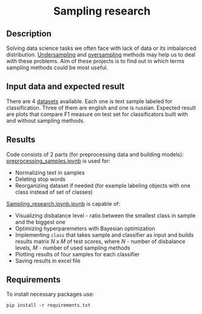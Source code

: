 <h1 align="center">Sampling research</h1>

## Description
Solving data science tasks we often face with lack of data or its imbalanced distribution. [Undersampling](https://imbalanced-learn.org/stable/under_sampling.html) and [oversampling](https://imbalanced-learn.org/stable/over_sampling.html) methods may help us to deal with these problems. Aim of these projects is to find out in which terms sampling methods could be most useful.
## Input data and expected result
There are 4 [datasets](https://github.com/SergeyMaslikhov/DS_projects/tree/main/Sampling_research/datasets) available. Each one is text sample labeled for classification. Three of them are english and one is russian. Expected result are plots that compare F1 measure on test set for classificators built with and without sampling methods.
## Results
Code consists of 2 parts (for preprocessing data and building models):
[preprocessing_samples.ipynb](https://github.com/SergeyMaslikhov/DS_projects/blob/main/Sampling_research/preprocessing_samples.ipynb) is used for:
- Normalizing text in samples
- Deleting stop words
- Reorganizing dataset if needed (for example labeling objects with one class instead of set of classes)

[Sampling_research.ipynb.ipynb](https://github.com/SergeyMaslikhov/DS_projects/blob/main/Sampling_research/Sampling_research.ipynb) is capable of:
- Visualizing disbalance level - ratio between the smallest class in sample and the biggest one
- Optimizing hyperparemeters with Bayesian optimization
- Implementing ```class``` that takes sample and classifier as input and builds results matrix *N* x *M* of test scores, where *N* - number of disbalance levels, *M* - number of used sampling methods
- Plotting results of four samples for each classifier
- Saving results in excel file

## Requirements
To install necessary packages use:
```shell
pip install -r requirements.txt
```
